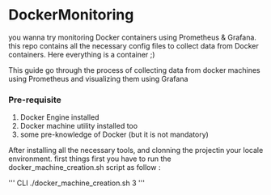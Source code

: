 # DockerMonitoring
you wanna try monitoring Docker containers using Prometheus &amp; Grafana. this repo contains all the necessary 
config files to collect data from Docker containers. Here everything is a container ;) 

This guide go through the process of collecting data from docker machines using Prometheus and visualizing them using Grafana

### Pre-requisite
1. Docker Engine installed
2. Docker machine utility installed too
3. some pre-knowledge of Docker (but it is not mandatory)

After installing all the necessary tools, and clonning the projectin your locale environment. first things first you have to run the docker_machine_creation.sh script as follow : 

''' CLI
./docker_machine_creation.sh 3
'''
